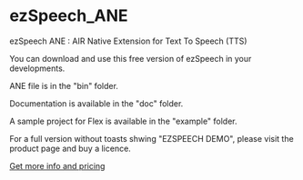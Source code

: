 # ezSpeech_ANE
ezSpeech ANE : AIR Native Extension for Text To Speech (TTS)

You can download and use this free version of ezSpeech in your developments.

ANE file is in the "bin" folder.

Documentation is available in the "doc" folder.

A sample project for Flex is available in the "example" folder.

For a full version without toasts shwing "EZSPEECH DEMO", please visit the product page and buy a licence.

<a href="http://fabricemontfort.com/product/ezspeech-ane-air-native-extension/">Get more info and pricing</a>

